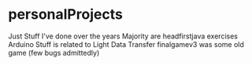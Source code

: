 # personalProjects
Just Stuff I've done over the years
Majority are headfirstjava exercises
Arduino Stuff is related to Light Data Transfer
finalgamev3 was some old game (few bugs admittedly)
